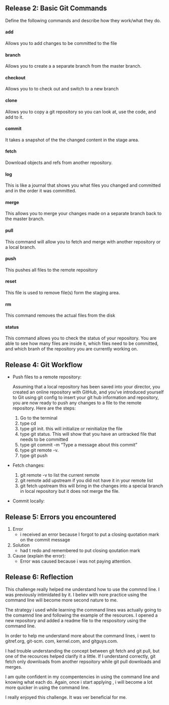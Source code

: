 ## Release 2: Basic Git Commands
Define the following commands and describe how they work/what they do.  


#### add
<!-- Your defnition here -->
Allows you to add changes to be committed to the file

#### branch
<!-- Your defnition here -->
Allows you to create a a separate branch from the master branch. 

#### checkout
<!-- Your defnition here -->
Allows you to to check out and switch to a new branch

#### clone
<!-- Your defnition here -->
Allows you to copy a git repository so you can look at, use the code, and add to it.

#### commit
<!-- Your defnition here -->
It takes a snapshot of the the changed content in the stage area.

#### fetch
<!-- Your defnition here -->
Download objects and refs from another repository. 

#### log
<!-- Your defnition here -->
This is like a journal that shows you what files you changed and committed and in the order it was committed.

#### merge
<!-- Your defnition here -->
This allows you to merge your changes made on a separate branch back to the master branch.

#### pull
<!-- Your defnition here -->
This command will allow you to fetch and merge with another repository or a local branch. 

#### push
<!-- Your defnition here -->
This pushes all files to the remote repository

#### reset
<!-- Your defnition here -->
This file is used to remove file(s) form the staging area.

#### rm
<!-- Your defnition here -->
This command removes the actual files from the disk

#### status

This command allows you to check the status of your repository. You are able to see how many files are inside it, which files need to be committed, and which branh of the repository you are currently working on.


## Release 4: Git Workflow

- Push files to a remote repository:
  
	Assuming that a local repository has been saved into your director,  you created  an online repository with  GitHub, and you’ve introduced yourself to Git using git config to insert your git hub information and repository, you are now ready to push any changes to a file to the remote repository. Here are the steps:


	1. Go to the terminal 
	2. type cd <name of the directory>
	3. type git init. this will initialize or reinitialize the file
	4. type git status. This will show that you have an untracked file that 
	   needs to be committed
	5. type git commit -m “Type a message about this commit” 
	6. type git remote -v. 
	7. type git push 

- Fetch changes:
 	1. git remote -v to list the current remote
 	2. git remote add upstream <remote repository name> if you did not have
 	   it in your remote list
 	3. git fetch upstream this will bring in the changes into a special 
 	   branch in local repository but it does not merge the file.

- Commit locally:


## Release 5: Errors you encountered
1. Error
   - i received an error because I forgot to put a closing quotation mark on the commit message
2. Solution
   - had t redo and remembered to put closing qoutation mark 
3. Cause (explain the error):
   - Error was caused because i was not paying attention. 

## Release 6: Reflection

  This challenge really helped me understand how to use the commnd line. I was previously intimidated by it.  I believ with nore practice using the command line will become more second nature to me. 

  The strategy i used while learning the command lines was actually going to the comamnd line and following the example of the resources. I opened a new repository and added a readme file to the respository using the command line. 

  In order to help me understand more about the command lines, i went to gitref.org, git-scm. com, kernel.com, and gitguys.com.

  I had trouble understanding the concept between git fetch and git pull, but one of the recources helped clarify it a little. If  I understand correctly,  git fetch only downloads from another repsoitory while git pull downloads and merges. 

  I am quite confident in my ccompentencies in using the command line and knowing what each do. Again, once i start applying , i will become a lot more quicker in using the command line. 

  I really enjoyed this challenge. It was ver beneficial for me. 